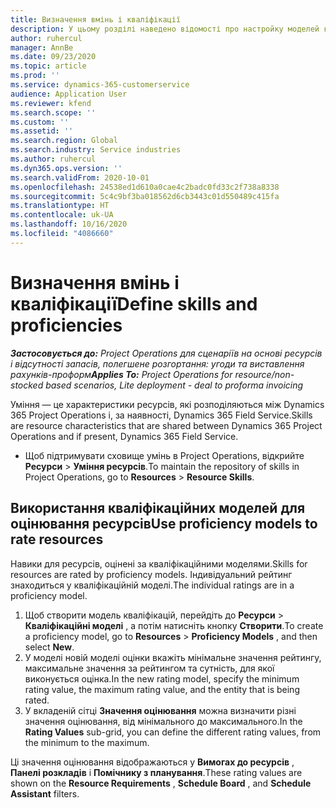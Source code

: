 ```yaml
---
title: Визначення вмінь і кваліфікації
description: У цьому розділі наведено відомості про настройку моделей кваліфікацій для оцінки ресурсів.
author: ruhercul
manager: AnnBe
ms.date: 09/23/2020
ms.topic: article
ms.prod: ''
ms.service: dynamics-365-customerservice
audience: Application User
ms.reviewer: kfend
ms.search.scope: ''
ms.custom: ''
ms.assetid: ''
ms.search.region: Global
ms.search.industry: Service industries
ms.author: ruhercul
ms.dyn365.ops.version: ''
ms.search.validFrom: 2020-10-01
ms.openlocfilehash: 24538ed1d610a0cae4c2badc0fd33c2f738a8338
ms.sourcegitcommit: 5c4c9bf3ba018562d6cb3443c01d550489c415fa
ms.translationtype: HT
ms.contentlocale: uk-UA
ms.lasthandoff: 10/16/2020
ms.locfileid: "4086660"
---
```

# <a name="define-skills-and-proficiencies"></a><span data-ttu-id="190e7-103">Визначення вмінь і кваліфікації</span><span class="sxs-lookup"><span data-stu-id="190e7-103">Define skills and proficiencies</span></span>

<span data-ttu-id="190e7-104">_**Застосовується до:** Project Operations для сценаріїв на основі ресурсів і відсутності запасів, полегшене розгортання: угоди та виставлення рахунків-проформ_</span><span class="sxs-lookup"><span data-stu-id="190e7-104">_**Applies To:** Project Operations for resource/non-stocked based scenarios, Lite deployment - deal to proforma invoicing_</span></span>

<span data-ttu-id="190e7-105">Уміння — це характеристики ресурсів, які розподіляються між Dynamics 365 Project Operations і, за наявності, Dynamics 365 Field Service.</span><span class="sxs-lookup"><span data-stu-id="190e7-105">Skills are resource characteristics that are shared between Dynamics 365 Project Operations and if present, Dynamics 365 Field Service.</span></span> 

- <span data-ttu-id="190e7-106">Щоб підтримувати сховище умінь в Project Operations, відкрийте **Ресурси** \> **Уміння ресурсів**.</span><span class="sxs-lookup"><span data-stu-id="190e7-106">To maintain the repository of skills in Project Operations, go to **Resources** \> **Resource Skills**.</span></span> 

## <a name="use-proficiency-models-to-rate-resources"></a><span data-ttu-id="190e7-107">Використання кваліфікаційних моделей для оцінювання ресурсів</span><span class="sxs-lookup"><span data-stu-id="190e7-107">Use proficiency models to rate resources</span></span>

<span data-ttu-id="190e7-108">Навики для ресурсів, оцінені за кваліфікаційними моделями.</span><span class="sxs-lookup"><span data-stu-id="190e7-108">Skills for resources are rated by proficiency models.</span></span> <span data-ttu-id="190e7-109">Індивідуальний рейтинг знаходиться у кваліфікаційній моделі.</span><span class="sxs-lookup"><span data-stu-id="190e7-109">The individual ratings are in a proficiency model.</span></span> 

1. <span data-ttu-id="190e7-110">Щоб створити модель кваліфікацій, перейдіть до **Ресурси** \> **Кваліфікаційні моделі** , а потім натисніть кнопку **Створити**.</span><span class="sxs-lookup"><span data-stu-id="190e7-110">To create a proficiency model, go to **Resources** \> **Proficiency Models** , and then select **New**.</span></span>
2. <span data-ttu-id="190e7-111">У моделі новій моделі оцінки вкажіть мінімальне значення рейтингу, максимальне значення за рейтингом та сутність, для якої виконується оцінка.</span><span class="sxs-lookup"><span data-stu-id="190e7-111">In the new rating model, specify the minimum rating value, the maximum rating value, and the entity that is being rated.</span></span>
3. <span data-ttu-id="190e7-112">У вкладеній сітці **Значення оцінювання** можна визначити різні значення оцінювання, від мінімального до максимального.</span><span class="sxs-lookup"><span data-stu-id="190e7-112">In the **Rating Values** sub-grid, you can define the different rating values, from the minimum to the maximum.</span></span>


<span data-ttu-id="190e7-113">Ці значення оцінювання відображаються у **Вимогах до ресурсів** , **Панелі розкладів** і **Помічнику з планування**.</span><span class="sxs-lookup"><span data-stu-id="190e7-113">These rating values are shown on the **Resource Requirements** , **Schedule Board** , and **Schedule Assistant** filters.</span></span>
